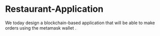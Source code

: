 # Restaurant-Application
We today design a blockchain-based application that will be able to make orders using the metamask wallet .
